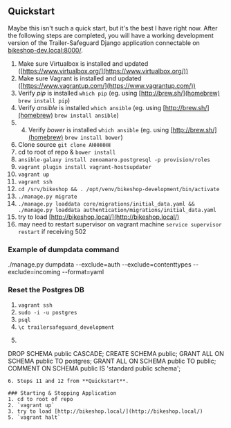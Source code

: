 ## Quickstart
Maybe this isn't such a quick start, but it's the best I have right now. After the following steps are completed, you will have a working development version of the Trailer-Safeguard Django application connectable on [bikeshop-dev.local:8000/](http://bikeshop-dev.local:8000/).

1. Make sure Virtualbox is installed and updated ([https://www.virtualbox.org/](https://www.virtualbox.org/))
2. Make sure Vagrant is installed and updated ([https://www.vagrantup.com/](https://www.vagrantup.com/))
3. Verify *pip* is installed `which pip` (eg. using [http://brew.sh/](homebrew) `brew install pip`)
4. Verify *ansible* is installed `which ansible` (eg. using [http://brew.sh/](homebrew) `brew install ansible`)
5. 4. Verify *bower* is installed `which ansible` (eg. using [http://brew.sh/](homebrew) `brew install bower`)
5. Clone source `git clone AHHHHHH`
6. cd to root of repo & `bower install`
6. `ansible-galaxy install zenoamaro.postgresql -p provision/roles`
7. `vagrant plugin install vagrant-hostsupdater`
8. `vagrant up`
9. `vagrant ssh`
10. `cd /srv/bikeshop && . /opt/venv/bikeshop-development/bin/activate`
11. `./manage.py migrate`
12. `./manage.py loaddata core/migrations/initial_data.yaml && ./manage.py loaddata authentication/migrations/initial_data.yaml`
13. try to load [http://bikeshop.local/](http://bikeshop.local/)
13. may need to restart supervisor on vagrant machine `service supervisor restart` if receiving 502

### Example of dumpdata command
./manage.py dumpdata --exclude=auth --exclude=contenttypes --exclude=incoming --format=yaml

### Reset the Postgres DB
1. `vagrant ssh`
2. `sudo -i -u postgres`
3. `psql`
4. `\c trailersafeguard_development`
5. ```
DROP SCHEMA public CASCADE;
CREATE SCHEMA public;
GRANT ALL ON SCHEMA public TO postgres;
GRANT ALL ON SCHEMA public TO public;
COMMENT ON SCHEMA public IS 'standard public schema';
```
6. Steps 11 and 12 from **Quickstart**.

### Starting & Stopping Application
1. cd to root of repo
2. `vagrant up`
3. try to load [http://bikeshop.local/](http://bikeshop.local/)
5. `vagrant halt`